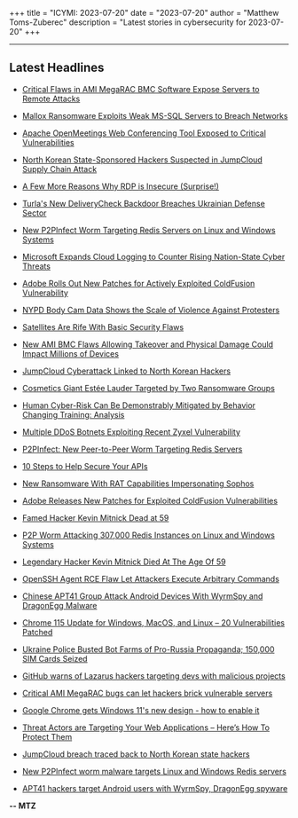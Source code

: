 +++
title = "ICYMI: 2023-07-20"
date = "2023-07-20"
author = "Matthew Toms-Zuberec"
description = "Latest stories in cybersecurity for 2023-07-20"
+++

---------------------------------------------------------------------------
## Latest Headlines
- [Critical Flaws in AMI MegaRAC BMC Software Expose Servers to Remote Attacks](https://thehackernews.com/2023/07/critical-flaws-in-ami-megarac-bmc.html)

- [Mallox Ransomware Exploits Weak MS-SQL Servers to Breach Networks](https://thehackernews.com/2023/07/mallox-ransomware-exploits-weak-ms-sql.html)

- [Apache OpenMeetings Web Conferencing Tool Exposed to Critical Vulnerabilities](https://thehackernews.com/2023/07/apache-openmeetings-web-conferencing.html)

- [North Korean State-Sponsored Hackers Suspected in JumpCloud Supply Chain Attack](https://thehackernews.com/2023/07/north-korean-state-sponsored-hackers.html)

- [A Few More Reasons Why RDP is Insecure (Surprise!)](https://thehackernews.com/2023/07/a-few-more-reasons-why-rdp-is-insecure.html)

- [Turla's New DeliveryCheck Backdoor Breaches Ukrainian Defense Sector](https://thehackernews.com/2023/07/turlas-new-deliverycheck-backdoor.html)

- [New P2PInfect Worm Targeting Redis Servers on Linux and Windows Systems](https://thehackernews.com/2023/07/new-p2pinfect-worm-targeting-redis.html)

- [Microsoft Expands Cloud Logging to Counter Rising Nation-State Cyber Threats](https://thehackernews.com/2023/07/microsoft-expands-cloud-logging-to.html)

- [Adobe Rolls Out New Patches for Actively Exploited ColdFusion Vulnerability](https://thehackernews.com/2023/07/adobe-rolls-out-new-patches-for.html)

- [NYPD Body Cam Data Shows the Scale of Violence Against Protesters](https://www.wired.com/story/nypd-george-floyd-nyc-protester-settlement/)

- [Satellites Are Rife With Basic Security Flaws](https://www.wired.com/story/satellites-basic-security-flaws/)

- [New AMI BMC Flaws Allowing Takeover and Physical Damage Could Impact Millions of Devices](https://www.securityweek.com/new-ami-bmc-flaws-allowing-takeover-and-physical-damage-could-impact-millions-of-devices/)

- [JumpCloud Cyberattack Linked to North Korean Hackers](https://www.securityweek.com/jumpcloud-cyberattack-linked-to-north-korean-hackers/)

- [Cosmetics Giant Estée Lauder Targeted by Two Ransomware Groups](https://www.securityweek.com/cosmetics-giant-estee-lauder-targeted-by-two-ransomware-groups/)

- [Human Cyber-Risk Can Be Demonstrably Mitigated by Behavior Changing Training: Analysis](https://www.securityweek.com/human-cyber-risk-can-be-demonstrably-mitigated-by-behavior-changing-training-analysis/)

- [Multiple DDoS Botnets Exploiting Recent Zyxel Vulnerability](https://www.securityweek.com/multiple-ddos-botnets-exploiting-recent-zyxel-vulnerability/)

- [P2PInfect: New Peer-to-Peer Worm Targeting Redis Servers](https://www.securityweek.com/p2pinfect-new-peer-to-peer-worm-targeting-redis-servers/)

- [10 Steps to Help Secure Your APIs](https://www.securityweek.com/10-steps-to-help-secure-your-apis/)

- [New Ransomware With RAT Capabilities Impersonating Sophos](https://www.securityweek.com/new-ransomware-with-rat-capabilities-impersonating-sophos/)

- [Adobe Releases New Patches for Exploited ColdFusion Vulnerabilities](https://www.securityweek.com/adobe-releases-new-patches-for-exploited-coldfusion-vulnerabilities/)

- [Famed Hacker Kevin Mitnick Dead at 59](https://www.securityweek.com/famed-hacker-kevin-mitnick-dead-at-59/)

- [P2P Worm Attacking 307,000 Redis Instances on Linux and Windows Systems](https://cybersecuritynews.com/p2p-worm-redis-instances/)

- [Legendary Hacker Kevin Mitnick Died At The Age Of 59](https://cybersecuritynews.com/legendary-hacker-kevin-mitnick/)

- [OpenSSH Agent RCE Flaw Let Attackers Execute Arbitrary Commands](https://cybersecuritynews.com/openssh-rce-flaw/)

- [Chinese APT41 Group Attack Android Devices With WyrmSpy and DragonEgg Malware](https://cybersecuritynews.com/apt41-group-attack-android-devices/)

- [Chrome 115 Update for Windows, MacOS, and Linux – 20 Vulnerabilities Patched](https://cybersecuritynews.com/chrome-115-update/)

- [Ukraine Police Busted Bot Farms of Pro-Russia Propaganda; 150,000 SIM Cards Seized](https://cybersecuritynews.com/ukraine-police-busted-bot-farms/)

- [GitHub warns of Lazarus hackers targeting devs with malicious projects](https://www.bleepingcomputer.com/news/security/github-warns-of-lazarus-hackers-targeting-devs-with-malicious-projects/)

- [Critical AMI MegaRAC bugs can let hackers brick vulnerable servers](https://www.bleepingcomputer.com/news/security/critical-ami-megarac-bugs-can-let-hackers-brick-vulnerable-servers/)

- [Google Chrome gets Windows 11's new design - how to enable it](https://www.bleepingcomputer.com/news/microsoft/google-chrome-gets-windows-11s-new-design-how-to-enable-it/)

- [Threat Actors are Targeting Your Web Applications – Here’s How To Protect Them](https://www.bleepingcomputer.com/news/security/threat-actors-are-targeting-your-web-applications-heres-how-to-protect-them/)

- [JumpCloud breach traced back to North Korean state hackers](https://www.bleepingcomputer.com/news/security/jumpcloud-breach-traced-back-to-north-korean-state-hackers/)

- [New P2PInfect worm malware targets Linux and Windows Redis servers](https://www.bleepingcomputer.com/news/security/new-p2pinfect-worm-malware-targets-linux-and-windows-redis-servers/)

- [APT41 hackers target Android users with WyrmSpy, DragonEgg spyware](https://www.bleepingcomputer.com/news/security/apt41-hackers-target-android-users-with-wyrmspy-dragonegg-spyware/)

**-- MTZ**